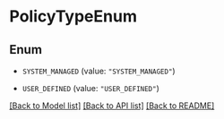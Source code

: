 # PolicyTypeEnum

## Enum


* `SYSTEM_MANAGED` (value: `"SYSTEM_MANAGED"`)

* `USER_DEFINED` (value: `"USER_DEFINED"`)


[[Back to Model list]](../README.md#documentation-for-models) [[Back to API list]](../README.md#documentation-for-api-endpoints) [[Back to README]](../README.md)


